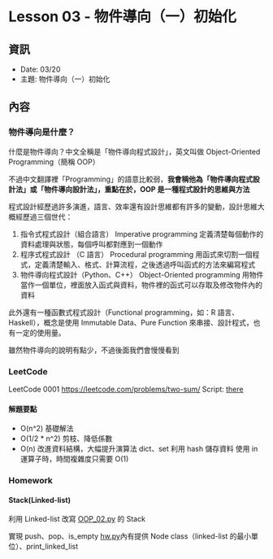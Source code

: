 # Lesson 03 - 物件導向（一）初始化

## 資訊

- Date: 03/20
- 主題: 物件導向（一）初始化

## 內容

### 物件導向是什麼？

什麼是物件導向？中文全稱是「物件導向程式設計」，英文叫做 Object-Oriented Programming（簡稱 OOP）

不過中文翻譯裡「Programming」的語意比較弱，**我會稱他為「物件導向程式設計法」或「物件導向設計法」，重點在於，OOP 是一種程式設計的思維與方法**

程式設計經歷過許多演進，語言、效率還有設計思維都有許多的變動，設計思維大概經歷過三個世代：
1. 指令式程式設計（組合語言） Imperative programming
定義清楚每個動作的資料處理與狀態，每個呼叫都對應到一個動作
2. 程序式程式設計 （C 語言） Procedural programming
用函式來切割一個程式，定義清楚輸入、格式、計算流程，之後透過呼叫函式的方法來編寫程式
3. 物件導向程式設計（Python、C++） Object-Oriented programming
用物件當作一個單位，裡面放入函式與資料，物件裡的函式可以存取及修改物件內的資料

此外還有一種函數式程式設計（Functional programming，如：R 語言、Haskell），概念是使用 Immutable Data、Pure Function 來串接、設計程式，也有一定的使用量。

雖然物件導向的說明有點少，不過後面我們會慢慢看到

### LeetCode

LeetCode 0001
https://leetcode.com/problems/two-sum/
Script: [there](leetcode_0001.py)

#### 解題要點
- O(n^2) 基礎解法
- O(1/2 * n^2) 剪枝、降低係數
- O(n) 改進資料結構，大幅提升演算法
dict、set 利用 hash 儲存資料
使用 in 運算子時，時間複雜度只需要 O(1)

### Homework
#### Stack(Linked-list)

利用 Linked-list 改寫 [OOP_02.py](OOP_02.py) 的 Stack

實現 push、pop、is_empty
[hw.py](hw.py)內有提供 Node class（linked-list 的最小單位）、print_linked_list
